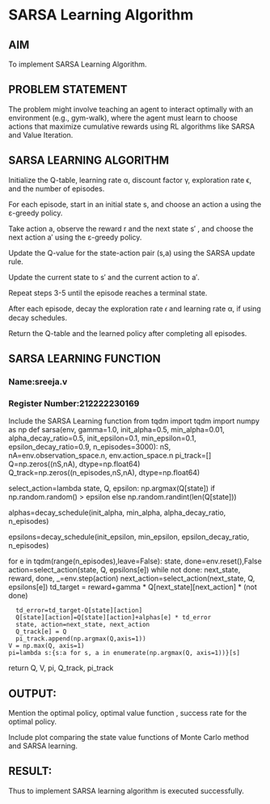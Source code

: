 # SARSA Learning Algorithm


## AIM
To implement SARSA Learning Algorithm.

## PROBLEM STATEMENT
The problem might involve teaching an agent to interact optimally with an environment (e.g., gym-walk), where the agent must learn to choose actions that maximize cumulative rewards using RL algorithms like SARSA and Value Iteration.
## SARSA LEARNING ALGORITHM

Initialize the Q-table, learning rate α, discount factor γ, exploration rate ϵ, and the number of episodes.

For each episode, start in an initial state s, and choose an action a using the ε-greedy policy.

Take action a, observe the reward r and the next state s′ , and choose the next action a′ using the ε-greedy policy.

Update the Q-value for the state-action pair (s,a) using the SARSA update rule.

Update the current state to s′ and the current action to a′.

Repeat steps 3-5 until the episode reaches a terminal state.

After each episode, decay the exploration rate 𝜖 and learning rate α, if using decay schedules.

Return the Q-table and the learned policy after completing all episodes.

## SARSA LEARNING FUNCTION
### Name:sreeja.v
### Register Number:212222230169

Include the SARSA Learning function
from tqdm import tqdm
import numpy as np
def sarsa(env, gamma=1.0, init_alpha=0.5, min_alpha=0.01, alpha_decay_ratio=0.5,
init_epsilon=0.1, min_epsilon=0.1, epsilon_decay_ratio=0.9, n_episodes=3000):
  nS, nA=env.observation_space.n, env.action_space.n
  pi_track=[]
  Q=np.zeros((nS,nA), dtype=np.float64)
  Q_track=np.zeros((n_episodes,nS,nA), dtype=np.float64)

  select_action=lambda state, Q, epsilon: np.argmax(Q[state]) if np.random.random() > epsilon else np.random.randint(len(Q[state]))

  alphas=decay_schedule(init_alpha,  min_alpha, alpha_decay_ratio, n_episodes)

  epsilons=decay_schedule(init_epsilon, min_epsilon, epsilon_decay_ratio, n_episodes)

  for e in  tqdm(range(n_episodes),leave=False):
    state, done=env.reset(),False
    action=select_action(state, Q, epsilons[e])
    while not done:
      next_state, reward, done, _=env.step(action)
      next_action=select_action(next_state, Q, epsilons[e])
      td_target = reward+gamma * Q[next_state][next_action] * (not done)

      td_error=td_target-Q[state][action]
      Q[state][action]=Q[state][action]+alphas[e] * td_error
      state, action=next_state, next_action
      Q_track[e] = Q
      pi_track.append(np.argmax(Q,axis=1))
    V = np.max(Q, axis=1)
    pi=lambda s:{s:a for s, a in enumerate(np.argmax(Q, axis=1))}[s]
  return Q, V, pi, Q_track, pi_track

## OUTPUT:
Mention the optimal policy, optimal value function , success rate for the optimal policy.


Include plot comparing the state value functions of Monte Carlo method and SARSA learning.

## RESULT:

Thus to implement SARSA learning algorithm is executed successfully.
